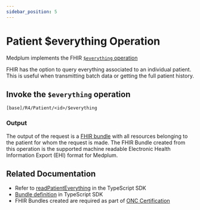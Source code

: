 ```yaml
---
sidebar_position: 5
---
```


# Patient $everything Operation

Medplum implements the FHIR [`$everything` operation](https://hl7.org/fhir/R4/operation-patient-everything.html)

FHIR has the option to query everything associated to an individual patient. This is useful when transmitting batch data or getting the full patient history.

## Invoke the `$everything` operation

```
[base]/R4/Patient/<id>/$everything
```

### Output

The output of the request is a [FHIR bundle](/docs/api/fhir/resources/bundle) with all resources belonging to the patient for whom the request is made.  The FHIR Bundle created from this operation is the supported machine readable Electronic Health Information Export (EHI) format for Medplum.

## Related Documentation

- Refer to [readPatientEverything](/docs/sdk/classes/MedplumClient#readpatienteverything) in the TypeScript SDK
- [Bundle definition](/docs/sdk/classes/MedplumClient#returns-40) in TypeScript SDK
- FHIR Bundles created are required as part of [ONC Certification](/docs/compliance/onc)
